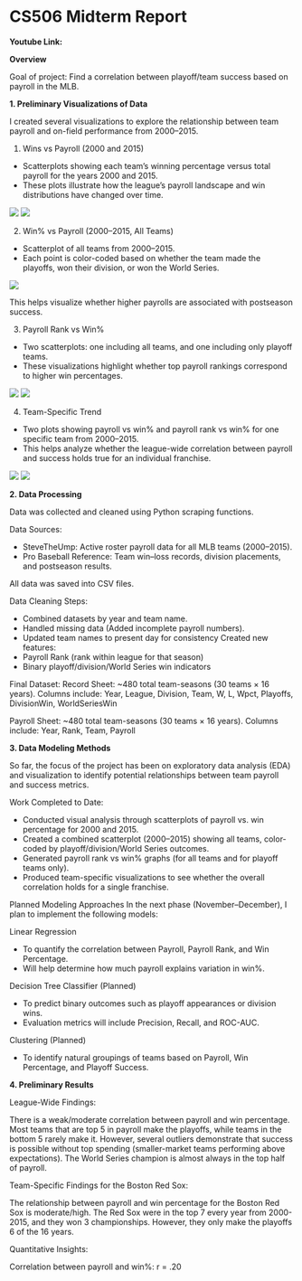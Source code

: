 # CS506 Midterm Report

**Youtube Link:**

**Overview**

Goal of project: Find a correlation between playoff/team success based on payroll in the MLB. 

**1. Preliminary Visualizations of Data**

I created several visualizations to explore the relationship between team payroll and on-field performance from 2000–2015.

1. Wins vs Payroll (2000 and 2015)

- Scatterplots showing each team’s winning percentage versus total payroll for the years 2000 and 2015.
- These plots illustrate how the league’s payroll landscape and win distributions have changed over time.
  
![](Images/PayrollsVSWins2000.png)
![](Images/PayrollsVSWins2015.png)

2. Win% vs Payroll (2000–2015, All Teams)

- Scatterplot of all teams from 2000–2015.
- Each point is color-coded based on whether the team made the playoffs, won their division, or won the World Series.

![](Images/PayrollsVSWins20002015.png)

This helps visualize whether higher payrolls are associated with postseason success.

3. Payroll Rank vs Win%
- Two scatterplots: one including all teams, and one including only playoff teams.
- These visualizations highlight whether top payroll rankings correspond to higher win percentages.

![](Images/RankVSWinsPlayoffTeams.png)
![](Images/RankVSWinsAllTeams.png)

4. Team-Specific Trend 

- Two plots showing payroll vs win% and payroll rank vs win% for one specific team from 2000–2015.
- This helps analyze whether the league-wide correlation between payroll and success holds true for an individual franchise.

![](Images/PayrollsVSWinsRedSox.png)
![](Images/RankVSWinsRedSox.png)

**2. Data Processing**

Data was collected and cleaned using Python scraping functions.

Data Sources:
- SteveTheUmp: Active roster payroll data for all MLB teams (2000–2015).
- Pro Baseball Reference: Team win–loss records, division placements, and postseason results.

All data was saved into CSV files. 

Data Cleaning Steps:
- Combined datasets by year and team name.
- Handled missing data (Added incomplete payroll numbers).
- Updated team names to present day for consistency 
Created new features:
- Payroll Rank (rank within league for that season)
- Binary playoff/division/World Series win indicators

Final Dataset:
Record Sheet: ~480 total team-seasons (30 teams × 16 years).
Columns include: Year, League, Division, Team, W, L, Wpct, Playoffs, DivisionWin, WorldSeriesWin

Payroll Sheet: ~480 total team-seasons (30 teams × 16 years).
Columns include: Year, Rank, Team, Payroll

**3. Data Modeling Methods**

So far, the focus of the project has been on exploratory data analysis (EDA) and visualization to identify potential relationships between team payroll and success metrics.

Work Completed to Date:
- Conducted visual analysis through scatterplots of payroll vs. win percentage for 2000 and 2015.
- Created a combined scatterplot (2000–2015) showing all teams, color-coded by playoff/division/World Series outcomes.
- Generated payroll rank vs win% graphs (for all teams and for playoff teams only).
- Produced team-specific visualizations to see whether the overall correlation holds for a single franchise.

Planned Modeling Approaches
In the next phase (November–December), I plan to implement the following models:

Linear Regression
- To quantify the correlation between Payroll, Payroll Rank, and Win Percentage.
- Will help determine how much payroll explains variation in win%.

Decision Tree Classifier (Planned)
- To predict binary outcomes such as playoff appearances or division wins.
- Evaluation metrics will include Precision, Recall, and ROC-AUC.

Clustering (Planned)
- To identify natural groupings of teams based on Payroll, Win Percentage, and Playoff Success.

**4. Preliminary Results**

League-Wide Findings:

There is a weak/moderate correlation between payroll and win percentage.
Most teams that are top 5 in payroll make the playoffs, while teams in the bottom 5 rarely make it.
However, several outliers demonstrate that success is possible without top spending (smaller-market teams performing above expectations).
The World Series champion is almost always in the top half of payroll.

Team-Specific Findings for the Boston Red Sox:

The relationship between payroll and win percentage for the Boston Red Sox is moderate/high.
The Red Sox were in the top 7 every year from 2000-2015, and they won 3 championships. However, they only make the playoffs 6 of the 16 years.

Quantitative Insights:

Correlation between payroll and win%: r = .20

